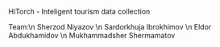 HiTorch - Inteligent tourism data collection

Team:\n
Sherzod Niyazov \n
Sardorkhuja Ibrokhimov \n
Eldor Abdukhamidov \n
Mukhammadsher Shermamatov
